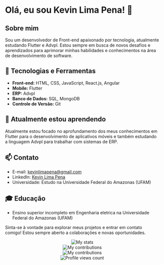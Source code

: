 # Olá, eu sou Kevin Lima Pena! 👋

## Sobre mim
Sou um desenvolvedor de Front-end apaixonado por tecnologia, atualmente estudando Flutter e Advpl. Estou sempre em busca de novos desafios e aprendizados para aprimorar minhas habilidades e conhecimentos na área de desenvolvimento de software.

## 🔧 Tecnologias e Ferramentas
- **Front-end:** HTML, CSS, JavaScript, React.js, Angular
- **Mobile:** Flutter
- **ERP:** Advpl
- **Banco de Dados:** SQL, MongoDB
- **Controle de Versão:** Git

## 🌱 Atualmente estou aprendendo
Atualmente estou focado no aprofundamento dos meus conhecimentos em Flutter para o desenvolvimento de aplicativos móveis e também estudando a linguagem Advpl para trabalhar com sistemas de ERP.

## 📫 Contato
- E-mail: kevinlimapena@gmail.com
- LinkedIn: [Kevin Lima Pena](https://www.linkedin.com/in/kevin-lima-pena/)
- Universidade: Estudo na Universidade Federal do Amazonas (UFAM)
## 🎓 Educação
- Ensino superior incompleto em Engenharia eletrica na Universidade Federal do Amazonas (UFAM)


Sinta-se à vontade para explorar meus projetos e entrar em contato comigo! Estou sempre aberto a colaborações e novas oportunidades. 


<div align="center">
    <img src="https://github-readme-stats.vercel.app/api?username=kevinlimapena&show_icons=true&count_private=true&hide=prs&theme=nord&hide_border=false" alt="My stats" />
</div>
<div align="center">
    <img src="https://github-readme-streak-stats.herokuapp.com/?user=kevinlimapena&theme=nord&hide_border=false" alt="My contributions" />
</div>
<div align="center">
    <img src="https://github-readme-stats.vercel.app/api/top-langs/?username=kevinlimapena&layout=compact&theme=nord&hide_border=false" alt="My contributions" />
</div>



<div align="center">
    <img src="https://komarev.com/ghpvc/?username=kevinlimapena&&style=flat-square" alt="Profile views count"/>
</div>
